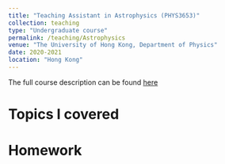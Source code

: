 ```yaml
---
title: "Teaching Assistant in Astrophysics (PHYS3653)"
collection: teaching
type: "Undergraduate course"
permalink: /teaching/Astrophysics
venue: "The University of Hong Kong, Department of Physics"
date: 2020-2021
location: "Hong Kong"
---
```

The full course description can be found <a href="https://webapp.science.hku.hk/sr4/servlet/enquiry?Type=Course&course_code=PHYS3653" target="_blank">here</a>

Topics I covered
======

Homework
======

